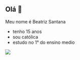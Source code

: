 ## Olá 👋

 Meu nome é Beatriz Santana 

- tenho 15 anos
- sou católica
- estudo no 1° do ensino medio 

![](https://media1.tenor.com/m/sCKNFOG3ticAAAAC/parent-trap-the-parent-trap.gif)


